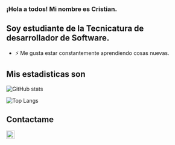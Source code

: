 ### ¡Hola a todos! Mi nombre es Cristian.

## Soy estudiante de la Tecnicatura de desarrollador de Software.

- ⚡ Me gusta estar constantemente aprendiendo cosas nuevas.

## Mis estadisticas son 

![GitHub stats](https://github-readme-stats.vercel.app/api?username=csoria30&show_icons=true&theme=dracula)

![Top Langs](https://github-readme-stats.vercel.app/api/top-langs/?username=csoria30&layout=compact&show_icons=true&theme=dracula)

## Contactame
[<img align="left" alt="LinkedIn" target="_blank" width="22px" src="https://cdn.worldvectorlogo.com/logos/linkedin-icon-2.svg" />][linkedin]

[linkedin]: https://www.linkedin.com/in/cristian-soria-43343b214/
